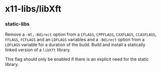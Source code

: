 # x11-libs/libXft

### static-libs
Remove a `-Wl,-Bdirect` option from a `CFLAGS`, `CPPFLAGS`, `CXXFLAGS`, `CCASFLAGS`, `FFLAGS`, `FCFLAGS` and an `LDFLAGS` variables and a `-Bdirect` option from a `LDFLAGS` variable for a duration of the build. Build and install a statically linked version of a `libXft` library.

This flag should only be enabled if there is an explicit need for the static library.
